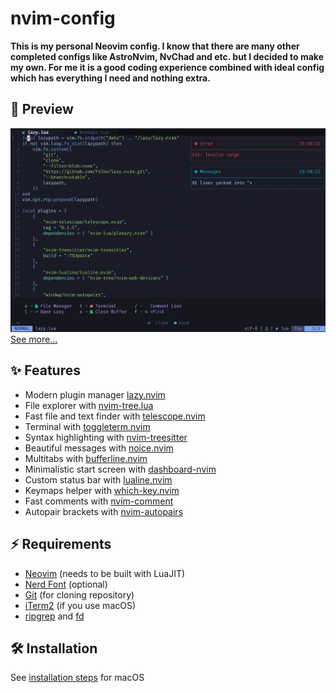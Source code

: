 # nvim-config

**This is my personal Neovim config. I know that there are many other completed configs like AstroNvim, NvChad and etc. but I decided to make my own. For me it is a good coding experience combined with ideal config which has everything I need and nothing extra.**

## 🌟 Preview
![image](img/workspace.png)
<a href="https://github.com/kanipov/nvim-config/tree/main/img">See more...</a>

## ✨ Features
- Modern plugin manager <a href="https://github.com/folke/lazy.nvim">lazy.nvim</a>
- File explorer with <a href="https://github.com/nvim-tree/nvim-tree.lua">nvim-tree.lua</a>
- Fast file and text finder with <a href="https://github.com/nvim-telescope/telescope.nvim">telescope.nvim</a>
- Terminal with <a href="https://github.com/akinsho/toggleterm.nvim">toggleterm.nvim</a>
- Syntax highlighting with <a href="https://github.com/nvim-treesitter/nvim-treesitter">nvim-treesitter</a>
- Beautiful messages with <a href="https://github.com/folke/noice.nvim">noice.nvim</a>
- Multitabs with <a href="https://github.com/akinsho/bufferline.nvim">bufferline.nvim</a>
- Minimalistic start screen with <a href="https://github.com/nvimdev/dashboard-nvim">dashboard-nvim</a>
- Custom status bar with <a href="https://github.com/nvim-lualine/lualine.nvim">lualine.nvim</a>
- Keymaps helper with <a href="https://github.com/folke/which-key.nvim">which-key.nvim</a>
- Fast comments with <a href="https://github.com/terrortylor/nvim-comment">nvim-comment</a>
- Autopair brackets with <a href="https://github.com/windwp/nvim-autopairs">nvim-autopairs</a>

## ⚡️ Requirements
- <a href="https://neovim.io">Neovim</a> (needs to be built with LuaJIT)
- <a href="https://www.nerdfonts.com">Nerd Font</a> (optional)
- <a href="https://git-scm.com">Git</a> (for cloning repository)
- <a href="https://iterm2.com">iTerm2</a> (if you use macOS)
- <a href="https://github.com/BurntSushi/ripgrep">ripgrep</a> and <a href="https://github.com/sharkdp/fd">fd</a>

## 🛠️ Installation
See <a href="https://github.com/kanipov/nvim-config/blob/main/doc/installation.txt">installation steps</a> for macOS
